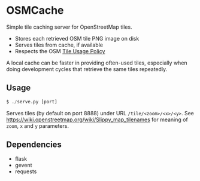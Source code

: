 # OSMCache

Simple tile caching server for OpenStreetMap tiles.

- Stores each retrieved OSM tile PNG image on disk
- Serves tiles from cache, if available
- Respects the OSM [Tile Usage Policy](https://operations.osmfoundation.org/policies/tiles/)

A local cache can be faster in providing often-used tiles, especially
when doing development cycles that retrieve the same tiles repeatedly.

## Usage

```python
$ ./serve.py [port]
```

Serves tiles (by default on port 8888) under URL `/tile/<zoom>/<x>/<y>`.
See https://wiki.openstreetmap.org/wiki/Slippy_map_tilenames for meaning
of `zoom`, `x` and `y` parameters.

## Dependencies

- flask
- gevent
- requests
